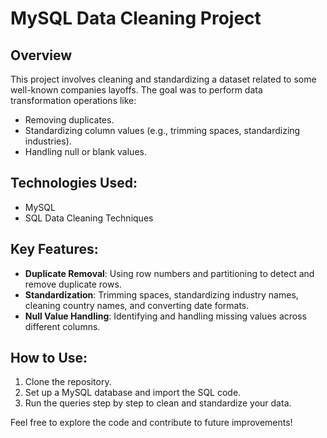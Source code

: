 # MySQL Data Cleaning Project

## Overview
This project involves cleaning and standardizing a dataset related to some well-known companies layoffs. The goal was to perform data transformation operations like:
- Removing duplicates.
- Standardizing column values (e.g., trimming spaces, standardizing industries).
- Handling null or blank values.

## Technologies Used:
- MySQL
- SQL Data Cleaning Techniques

## Key Features:
- **Duplicate Removal**: Using row numbers and partitioning to detect and remove duplicate rows.
- **Standardization**: Trimming spaces, standardizing industry names, cleaning country names, and converting date formats.
- **Null Value Handling**: Identifying and handling missing values across different columns.

## How to Use:
1. Clone the repository.
2. Set up a MySQL database and import the SQL code.
3. Run the queries step by step to clean and standardize your data.

Feel free to explore the code and contribute to future improvements!
